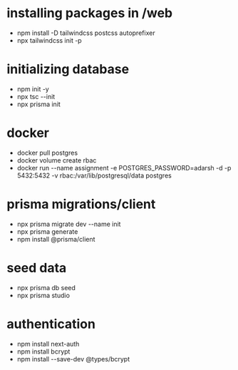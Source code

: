 # installing packages in /web
- npm install -D tailwindcss postcss autoprefixer
- npx tailwindcss init -p

# initializing database
- npm init -y
- npx tsc --init
- npx prisma init

# docker
- docker pull postgres
- docker volume create rbac
- docker run --name assignment -e POSTGRES_PASSWORD=adarsh -d -p 5432:5432 -v rbac:/var/lib/postgresql/data postgres

# prisma migrations/client
- npx prisma migrate dev --name init
- npx prisma generate
- npm install @prisma/client

# seed data
- npx prisma db seed
- npx prisma studio

# authentication
- npm install next-auth
- npm install bcrypt
- npm install --save-dev @types/bcrypt
